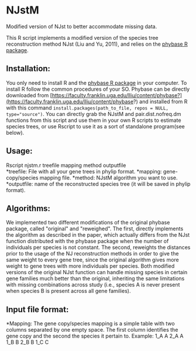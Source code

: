# NJstM
Modified version of NJst to better accommodate missing data.

This R script implements a modified version of the species tree reconstruction method NJst (Liu and Yu, 2011), and relies on the [phybase R package](https://faculty.franklin.uga.edu/lliu/content/phybase?).

Installation:
-------------
You only need to install R and the [phybase R package](https://faculty.franklin.uga.edu/lliu/content/phybase?) in your computer. To install R follow the common procedures of your SO. Phybase can be directly downloaded from [https://faculty.franklin.uga.edu/lliu/content/phybase?](https://faculty.franklin.uga.edu/lliu/content/phybase?) and installed from R with this command `install.packages(path_to_file, repos = NULL, type="source")`.
You can directly grab the NJstM and pair.dist.nofreq.dm functions from this script and use them in your own R scripts to estimate species trees, or use Rscript to use it as a sort of standalone program(see below).

Usage:
-----
Rscript njstm.r treefile mapping method outputfile  
*treefile: File with all your gene trees in phylip format.
*mapping: gene-copy/species mapping file.
*method: NJstM algorithm you want to use.
*outputfile: name of the reconstructed species tree (it will be saved in phylip format).

Algorithms:
----------
We implemented two different modifications of the original phybase package, called "original" and "reweighed". The first, directly implements the algorithm as described in the paper, which actually differs from the NJst function distributed with the phybase package when the number of individuals per species is not constant. The second, reweights the distances prior to the usage of the NJ reconstruction methods in order to give the same weight to every gene tree, since the original algorithm gives more weight to gene trees with more individuals per species. Both modified versions of the original NJst function can handle missing species in certain gene families much better than the original, inheriting the same limitations with missing combinations across study (i.e., species A is never present when species B is present across all gene families).

Input file format:
------------------
*Mapping: The gene copy/species mapping is a simple table with two columns separated by one empty space. The first column identifies the gene copy and the second the species it pertain to. Example:
  1_A A
  2_A A
  1_B B
  2_B B
  1_C C

